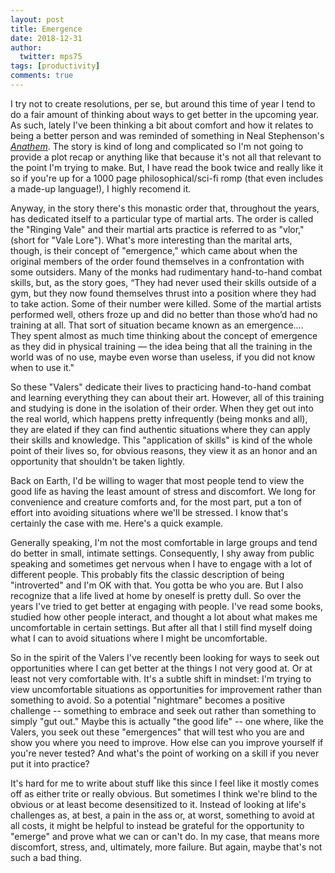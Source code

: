 ```yaml
---
layout: post
title: Emergence
date: 2018-12-31
author:
  twitter: mps75
tags: [productivity]
comments: true
---
```


I try not to create resolutions, per se, but around this time of year I tend to do a fair amount of thinking about ways to get better in the upcoming year. As such, lately I've been thinking a bit about comfort and how it relates to being a better person and was reminded of something in Neal Stephenson's [*Anathem*](https://www.goodreads.com/book/show/2845024-anathem). The story is kind of long and complicated so I'm not going to provide a plot recap or anything like that because it's not all that relevant to the point I'm trying to make. But, I have read the book twice and really like it so if you're up for a 1000 page philosophical/sci-fi romp (that even includes a made-up language!), I highly recomend it.

Anyway, in the story there's this monastic order that, throughout the years, has dedicated itself to a particular type of martial arts. The order is called the "Ringing Vale" and their martial arts practice is referred to as "vlor," (short for "Vale Lore").  What's more interesting than the marital arts, though, is their concept of "emergence," which came about when the original members of the order found themselves in a confrontation with some outsiders. Many of the monks had rudimentary hand-to-hand combat skills, but, as the story goes, “They had never used their skills outside of a gym, but they now found themselves thrust into a position where they had to take action. Some of their number were killed. Some of the martial artists performed well, others froze up and did no better than those who’d had no training at all. That sort of situation became known as an emergence.... They spent almost as much time thinking about the concept of emergence as they did in physical training — the idea being that all the training in the world was of no use, maybe even worse than useless, if you did not know when to use it."

So these "Valers" dedicate their lives to practicing hand-to-hand combat and learning everything they can about their art. However, all of this training and studying is done in the isolation of their order. When they get out into the real world, which happens pretty infrequently (being monks and all), they are elated if they can find authentic situations where they can apply their skills and knowledge. This "application of skills" is kind of the whole point of their lives so, for obvious reasons, they view it as an honor and an opportunity that shouldn't be taken lightly.

Back on Earth, I'd be willing to wager that most people tend to view the good life as having the least amount of stress and discomfort. We long for convenience and creature comforts and, for the most part, put a ton of effort into avoiding situations where we'll be stressed. I know that's certainly the case with me. Here's a quick example.

Generally speaking, I'm not the most comfortable in large groups and tend do better in small, intimate settings. Consequently, I shy away from public speaking and sometimes get nervous when I have to engage with a lot of different people. This probably fits the classic description of being "introverted" and I'm OK with that. You gotta be who you are. But I also recognize that a life lived at home by oneself is pretty dull. So over the years I've tried to get better at engaging with people. I've read some books, studied how other people interact, and thought a lot about what makes me uncomfortable in certain settings. But after all that I still find myself doing what I can to avoid situations where I might be uncomfortable.

So in the spirit of the Valers I've recently been looking for ways to seek out opportunities where I can get better at the things I not very good at. Or at least not very comfortable with. It's a subtle shift in mindset: I'm trying to view uncomfortable situations as opportunities for improvement rather than something to avoid. So a potential "nightmare" becomes a positive challenge -- something to embrace and seek out rather than something to simply "gut out."  Maybe this is actually "the good life" -- one where, like the Valers, you seek out these "emergences" that will test who you are and show you where you need to improve. How else can you improve yourself if you're never tested? And what's the point of working on a skill if you never put it into practice?

It's hard for me to write about stuff like this since I feel like it mostly comes off as either trite or really obvious. But sometimes I think we're blind to the obvious or at least become desensitized to it. Instead of looking at life's challenges as, at best, a pain in the ass or, at worst, something to avoid at all costs, it might be helpful to instead be grateful for the opportunity to "emerge" and prove what we can or can't do. In my case, that means more discomfort, stress, and, ultimately, more failure. But again, maybe that's not such a bad thing.